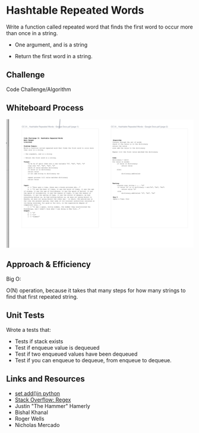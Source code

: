 # Hashtable Repeated Words
<!-- Short summary or background information -->
Write a function called repeated word that finds the first word to occur more than once in a string.

- One argument, and is a string

- Return the first word in a string.

## Challenge
<!-- Description of the challenge -->
Code Challenge/Algorithm

## Whiteboard Process

![repeated-words](repeated-words.png)

## Approach & Efficiency
<!-- What approach did you take? Why? What is the Big O space/time for this approach? -->

Big O:

O(N) operation, because it takes that many steps for how many strings to find that first repeated string.

## Unit Tests
<!-- Description of each method publicly available to your Linked List -->

Wrote a tests that:

- Tests if stack exists
- Test if enqueue value is dequeued
- Test if two enqueued values have been dequeued
- Test if you can enqueue to dequeue, from enqueue to dequeue.

## Links and Resources

- [set add()in python](https://www.geeksforgeeks.org/set-add-python/)
- [Stack Overflow: Regex](https://stackoverflow.com/questions/12985456/replace-all-non-alphanumeric-characters-in-a-string)
- Justin "The Hammer" Hamerly
- Bishal Khanal
- Roger Wells
- Nicholas Mercado
